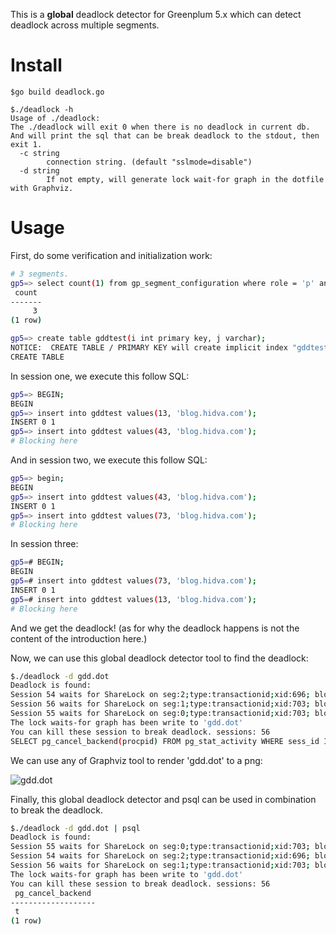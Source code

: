 This is a **global** deadlock detector for Greenplum 5.x which can detect deadlock across multiple segments.

# Install

```
$go build deadlock.go 

$./deadlock -h
Usage of ./deadlock:
The ./deadlock will exit 0 when there is no deadlock in current db. 
And will print the sql that can be break deadlock to the stdout, then exit 1.
  -c string
    	connection string. (default "sslmode=disable")
  -d string
    	If not empty, will generate lock wait-for graph in the dotfile with Graphviz.
```

# Usage

First, do some verification and initialization work:

```bash
# 3 segments.
gp5=> select count(1) from gp_segment_configuration where role = 'p' and content >= 0;
 count 
-------
     3
(1 row)

gp5=> create table gddtest(i int primary key, j varchar);
NOTICE:  CREATE TABLE / PRIMARY KEY will create implicit index "gddtest_pkey" for table "gddtest"
CREATE TABLE
```

In session one, we execute this follow SQL:

```bash
gp5=> BEGIN;
BEGIN
gp5=> insert into gddtest values(13, 'blog.hidva.com');
INSERT 0 1
gp5=> insert into gddtest values(43, 'blog.hidva.com');
# Blocking here
```

And in session two, we execute this follow SQL:

```bash
gp5=> begin;
BEGIN
gp5=> insert into gddtest values(43, 'blog.hidva.com');
INSERT 0 1
gp5=> insert into gddtest values(73, 'blog.hidva.com');
# Blocking here
```

In session three:

```bash
gp5=# BEGIN;
BEGIN
gp5=# insert into gddtest values(73, 'blog.hidva.com');
INSERT 0 1
gp5=# insert into gddtest values(13, 'blog.hidva.com');
# Blocking here
```

And we get the deadlock! (as for why the deadlock happens is not the content of the introduction here.)

Now, we can use this global deadlock detector tool to find the deadlock:

```bash
$./deadlock -d gdd.dot
Deadlock is found: 
Session 54 waits for ShareLock on seg:2;type:transactionid;xid:696; blocked by Session 56(granted ExclusiveLock);
Session 56 waits for ShareLock on seg:1;type:transactionid;xid:703; blocked by Session 55(granted ExclusiveLock);
Session 55 waits for ShareLock on seg:0;type:transactionid;xid:703; blocked by Session 54(granted ExclusiveLock);
The lock waits-for graph has been write to 'gdd.dot'
You can kill these session to break deadlock. sessions: 56
SELECT pg_cancel_backend(procpid) FROM pg_stat_activity WHERE sess_id IN (56);
```

We can use any of Graphviz tool to render 'gdd.dot' to a png:

![gdd.dot](https://blog.hidva.com/assets/gdd.dot.png)

Finally, this global deadlock detector and psql can be used in combination to break the deadlock.

```bash
$./deadlock -d gdd.dot | psql
Deadlock is found: 
Session 55 waits for ShareLock on seg:0;type:transactionid;xid:703; blocked by Session 54(granted ExclusiveLock);
Session 54 waits for ShareLock on seg:2;type:transactionid;xid:696; blocked by Session 56(granted ExclusiveLock);
Session 56 waits for ShareLock on seg:1;type:transactionid;xid:703; blocked by Session 55(granted ExclusiveLock);
The lock waits-for graph has been write to 'gdd.dot'
You can kill these session to break deadlock. sessions: 56
 pg_cancel_backend 
-------------------
 t
(1 row)
```
